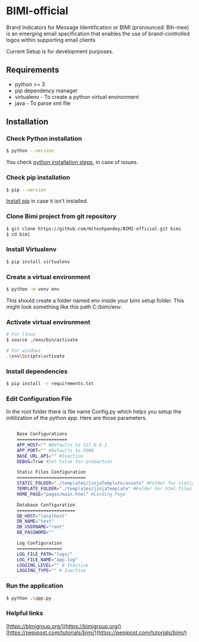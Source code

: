 # BIMI-official
Brand Indicators for Message Identification or BIMI (pronounced: Bih-mee) is an emerging email specification that enables the use of brand-controlled logos within supporting email clients

Current Setup is for development purposes.

## Requirements
  - python >= 3
  - pip dependency manager
  - virtualenv - To create a python virtual environment
  - java - To parse xml file

## Installation
### Check Python installation
```sh
$ python --version
```
You check [python installation steps](https://www.python.org/downloads/), in case of issues.

### Check pip installation
```sh
$ pip --version
```
[Install pip](https://pip.pypa.io/en/stable/installing/) in case it isn't installed.

### Clone Bimi project from git repository
```sh
$ git clone https://github.com/Hiteshpandey/BIMI-official.git bimi
$ cd bimi
```

### Install Virtualenv
```sh
$ pip install virtualenv
```

### Create a virtual environment
```sh
$ python -m venv env
```
This should create a folder named env inside your bimi setup folder. This might look something like this path C:/bimi/env.

### Activate virtual environment
```sh
# For linux
$ source ./env/bin/activate

# For windows
.\env\Scripts\activate
```

### Install dependencies
```sh
$ pip install -r requirements.txt
```

### Edit Configuration File
In the root folder there is file name Config.py which helps you setup the initilization of the python app.
Here are those parameters.
```sh

    Base Configurations
    ===================
    APP_HOST="" #Defaults to 127.0.0.1
    APP_PORT="" #Defaults to 5000
    BASE_URL_API="" #Inactive
    DEBUG=True #Set False for production

    Static Files Configuration
    ==========================
    STATIC_FOLDER="./templates/jinjaTemplate/assets" #Folder for static files
    TEMPLATE_FOLDER="./templates/jinjaTemplate" #Folder For html files
    HOME_PAGE="pages/main.html" #Landing Page

    Database Configuration
    ======================
    DB_HOST="localhost"
    DB_NAME="test"
    DB_USERNAME="root"
    DB_PASSWORD=""

    Log Configuration
    =================
    LOG_FILE_PATH="logs/"
    LOG_FILE_NAME="app.log"
    LOGGING_LEVEL="" # Inactive
    LOGGING_TYPE="" # Inactive
```

### Run the application
```sh
$ python .\app.py
```

### Helpful links
[https://bimigroup.org/](https://bimigroup.org/)
[https://pepipost.com/tutorials/bimi/](https://pepipost.com/tutorials/bimi/)

